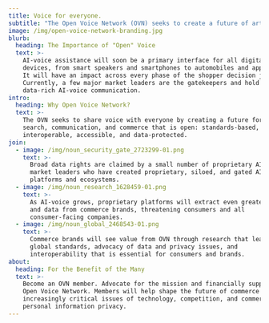 ```yaml
---
title: Voice for everyone.
subtitle: "The Open Voice Network (OVN) seeks to create a future of artificial intelligence-enabled voice (AI-voice) that is open: standards-based, interoperable, accessible, and data-protected.\_"
image: /img/open-voice-network-branding.jpg
blurb:
  heading: The Importance of "Open" Voice
  text: >-
    AI-voice assistance will soon be a primary interface for all digital
    devices, from smart speakers and smartphones to automobiles and appliances.
    It will have an impact across every phase of the shopper decision journey.
    Currently, a few major market leaders are the gatekeepers and hold access to
    data-rich AI-voice communication.
intro:
  heading: Why Open Voice Network?
  text: >-
    The OVN seeks to share voice with everyone by creating a future for AI-voice
    search, communication, and commerce that is open: standards-based,
    interoperable, accessible, and data-protected.
join:
  - image: /img/noun_security_gate_2723299-01.png
    text: >-
      Broad data rights are claimed by a small number of proprietary AI-voice
      market leaders who have created proprietary, siloed, and gated AI-voice
      platforms and ecosystems.
  - image: /img/noun_research_1628459-01.png
    text: >-
      As AI-voice grows, proprietary platforms will extract even greater value
      and data from commerce brands, threatening consumers and all
      consumer-facing companies.
  - image: /img/noun_global_2468543-01.png
    text: >-
      Commerce brands will see value from OVN through research that leads to
      global standards, advocacy of data and privacy issues, and
      interoperability that is essential for consumers and brands.
about:
  heading: For the Benefit of the Many
  text: >-
    Become an OVN member. Advocate for the mission and financially support the
    Open Voice Network. Members will help shape the future of commerce – in
    increasingly critical issues of technology, competition, and commercial and
    personal information privacy.
---
```


